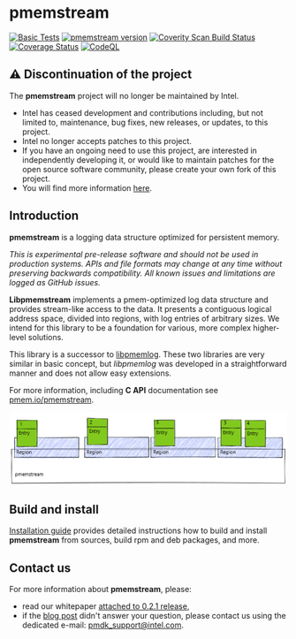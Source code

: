 # pmemstream
[![Basic Tests](https://github.com/pmem/pmemstream/actions/workflows/basic.yml/badge.svg)](https://github.com/pmem/pmemstream/actions/workflows/basic.yml)
[![pmemstream version](https://img.shields.io/github/tag/pmem/pmemstream.svg)](https://github.com/pmem/pmemstream/releases/latest)
[![Coverity Scan Build Status](https://scan.coverity.com/projects/24120/badge.svg)](https://scan.coverity.com/projects/pmem-pmemstream)
[![Coverage Status](https://codecov.io/github/pmem/pmemstream/coverage.svg?branch=master)](https://app.codecov.io/gh/pmem/pmemstream/branch/master)
[![CodeQL](https://github.com/pmem/pmemstream/actions/workflows/codeql.yml/badge.svg)](https://github.com/pmem/pmemstream/actions/workflows/codeql.yml)
## ⚠️ Discontinuation of the project
The **pmemstream** project will no longer be maintained by Intel.
- Intel has ceased development and contributions including, but not limited to, maintenance, bug fixes, new releases,
or updates, to this project.
- Intel no longer accepts patches to this project.
- If you have an ongoing need to use this project, are interested in independently developing it, or would like to
maintain patches for the open source software community, please create your own fork of this project.
- You will find more information [here](https://pmem.io/blog/2022/11/update-on-pmdk-and-our-long-term-support-strategy/).

## Introduction

**pmemstream** is a logging data structure optimized for persistent memory.

*This is experimental pre-release software and should not be used in production systems.
APIs and file formats may change at any time without preserving backwards compatibility.
All known issues and limitations are logged as GitHub issues.*

**Libpmemstream** implements a pmem-optimized log data structure and provides stream-like access to the data.
It presents a contiguous logical address space, divided into regions, with log entries of arbitrary sizes.
We intend for this library to be a foundation for various, more complex higher-level solutions.

This library is a successor to [libpmemlog](https://pmem.io/pmdk/libpmemlog/). These two libraries are very similar
in basic concept, but *libpmemlog* was developed in a straightforward manner and does not allow easy extensions.

For more information, including **C API** documentation see [pmem.io/pmemstream](https://pmem.io/pmemstream).

![example pmemstream](doc/pmemstream.png)

## Build and install
[Installation guide](INSTALL.md) provides detailed instructions how to build and install
**pmemstream** from sources, build rpm and deb packages, and more.

## Contact us
For more information about **pmemstream**, please:
- read our whitepaper [attached to 0.2.1 release](https://github.com/pmem/pmemstream/releases/download/0.2.1/Libpmemstream_whitepaper.docx),
- if the [blog post](https://pmem.io/blog/2022/11/update-on-pmdk-and-our-long-term-support-strategy/) didn't answer your question, please contact us using the dedicated e-mail: pmdk_support@intel.com.
